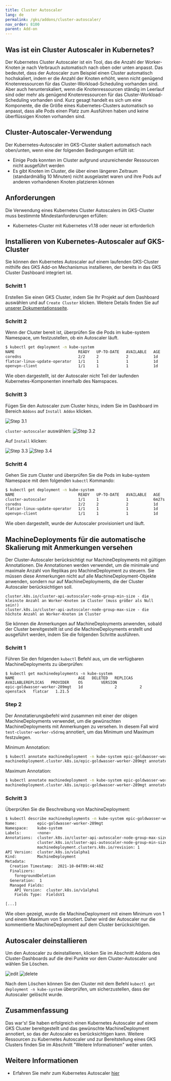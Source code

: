 ```yaml
---
title: Cluster Autoscaler
lang: de
permalink: /gks/addons/cluster-autoscaler/
nav_order: 8100
parent: Add-on
---
```

<!-- LTeX:  language=de-DE -->

## Was ist ein Cluster Autoscaler in Kubernetes?

Der Kubernetes Cluster Autoscaler ist ein Tool, das die Anzahl der Worker-Knoten je nach Verbrauch automatisch nach oben oder unten anpasst. Das bedeutet, dass der Autoscaler zum Beispiel einen Cluster automatisch hochskaliert, indem er die Anzahl der Knoten erhöht, wenn nicht genügend Knotenressourcen für das Cluster-Workload-Scheduling vorhanden sind. Aber auch herunterskaliert, wenn die Knotenressourcen ständig im Leerlauf sind oder mehr als genügend Knotenressourcen für das Cluster-Workload-Scheduling vorhanden sind. Kurz gesagt handelt es sich um eine Komponente, die die Größe eines Kubernetes-Clusters automatisch so anpasst, dass alle Pods einen Platz zum Ausführen haben und keine überflüssigen Knoten vorhanden sind.

## Cluster-Autoscaler-Verwendung

Der Kubernetes-Autoscaler im GKS-Cluster skaliert automatisch nach oben/unten, wenn eine der folgenden Bedingungen erfüllt ist:

* Einige Pods konnten im Cluster aufgrund unzureichender Ressourcen nicht ausgeführt werden
* Es gibt Knoten im Cluster, die über einen längeren Zeitraum (standardmäßig 10 Minuten) nicht ausgelastet waren und ihre Pods auf anderen vorhandenen Knoten platzieren können

## Anforderungen

Die Verwendung eines Kubernetes Cluster Autoscalers im GKS-Cluster muss bestimmte Mindestanforderungen erfüllen:

* Kubernetes-Cluster mit Kubernetes v1.18 oder neuer ist erforderlich

## Installieren von Kubernetes-Autoscaler auf GKS-Cluster

Sie können den Kubernetes Autoscaler auf einem laufenden GKS-Cluster mithilfe des GKS Add-on Mechanismus installieren, der bereits in das GKS Cluster Dashboard integriert ist.


### Schritt 1

Erstellen Sie einen GKS Cluster, indem Sie Ihr Projekt auf dem Dashboard auswählen und auf `Create Cluster` klicken. Weitere Details finden Sie auf [unserer Dokumentationsseite](/gks/clusterlifecycle/creatingacluster/).

### Schritt 2

Wenn der Cluster bereit ist, überprüfen Sie die Pods im kube-system Namespace, um festzustellen, ob ein Autoscaler läuft.

```bash
$ kubectl get deployment -n kube-system
NAME                            READY   UP-TO-DATE   AVAILABLE   AGE
coredns                         2/2     2            2           1d
flatcar-linux-update-operator   1/1     1            1           1d
openvpn-client                  1/1     1            1           1d
```

Wie oben dargestellt, ist der Autoscaler nicht Teil der laufenden Kubernetes-Komponenten innerhalb des Namspaces.

### Schritt 3

Fügen Sie den Autoscaler zum Cluster hinzu, indem Sie im Dashboard im Bereich `Addons` auf `Install Addon` klicken.

![Step 3.1](overview.png)

`cluster-autoscaler` auswählen:
![Step 3.2](select.png)

Auf `Install` klicken:

![Step 3.3](install.png)
![Step 3.4](installed.png)

### Schritt 4

Gehen Sie zum Cluster und überprüfen Sie die Pods im kube-system Namespace mit dem folgenden `kubectl` Kommando:

```bash
$ kubectl get deployment -n kube-system
NAME                            READY   UP-TO-DATE   AVAILABLE   AGE
cluster-autoscaler              1/1     1            1           6m27s
coredns                         2/2     2            2           1d
flatcar-linux-update-operator   1/1     1            1           1d
openvpn-client                  1/1     1            1           1d
```
Wie oben dargestellt, wurde der Autoscaler provisioniert und läuft.

## MachineDeployments für die automatische Skalierung mit Anmerkungen versehen

Der Cluster-Autoscaler berücksichtigt nur MachineDeployments mit gültigen Annotationen. Die Annotationen werden verwendet, um die minimale und maximale Anzahl von Replikas pro MachineDeployment zu steuern. Sie müssen diese Anmerkungen nicht auf alle MachineDeployment-Objekte anwenden, sondern nur auf MachineDeployments, die der Cluster Autoscaler berücksichtigen soll.

```
cluster.k8s.io/cluster-api-autoscaler-node-group-min-size - die kleinste Anzahl an Worker-Knoten im Cluster (muss größer als Null sein!)
cluster.k8s.io/cluster-api-autoscaler-node-group-max-size - die höchste Anzahl an Worker-Knoten im Cluster
```

Sie können die Anmerkungen auf MachineDeployments anwenden, sobald der Cluster bereitgestellt ist und die MachineDeployments erstellt und ausgeführt werden, indem Sie die folgenden Schritte ausführen.

### Schritt 1

Führen Sie den folgenden `kubectl` Befehl aus, um die verfügbaren MachineDeployments zu überprüfen:

```
$ kubectl get machinedeployments -n kube-system
NAME                            AGE   DELETED   REPLICAS   AVAILABLEREPLICAS   PROVIDER    OS        VERSION
epic-goldwasser-worker-289mgt   1d              2          2                   openstack   flatcar   1.21.5
```

### Step 2

Der Annotatierungsbefehl wird zusammen mit einer der obigen MachineDeployments verwendet, um die gewünschten MachineDeployments mit Anmerkungen zu versehen. In diesem Fall wird `test-cluster-worker-v5drmq` annotiert, um das Minimum und Maximum festzulegen.

Minimum Annotation:

```bash
$ kubectl annotate machinedeployment -n kube-system epic-goldwasser-worker-289mgt cluster.k8s.io/cluster-api-autoscaler-node-group-min-size="1"
machinedeployment.cluster.k8s.io/epic-goldwasser-worker-289mgt annotated
```

Maximum Annotation:

```bash
$ kubectl annotate machinedeployment -n kube-system epic-goldwasser-worker-289mgt cluster.k8s.io/cluster-api-autoscaler-node-group-max-size="5"
machinedeployment.cluster.k8s.io/epic-goldwasser-worker-289mgt annotated
```

### Schritt 3

Überprüfen Sie die Beschreibung von MachineDeployment:

```bash
$ kubectl describe machinedeployments -n kube-system epic-goldwasser-worker-289mgt
Name:         epic-goldwasser-worker-289mgt
Namespace:    kube-system
Labels:       <none>
Annotations:  cluster.k8s.io/cluster-api-autoscaler-node-group-max-size: 5
              cluster.k8s.io/cluster-api-autoscaler-node-group-min-size: 1
              machinedeployment.clusters.k8s.io/revision: 1
API Version:  cluster.k8s.io/v1alpha1
Kind:         MachineDeployment
Metadata:
  Creation Timestamp:  2021-10-04T09:44:48Z
  Finalizers:
    foregroundDeletion
  Generation:  1
  Managed Fields:
    API Version:  cluster.k8s.io/v1alpha1
    Fields Type:  FieldsV1

[...]
```

Wie oben gezeigt, wurde die MachineDeployment mit einem Minimum von 1 und einem Maximum von 5 annotiert. Daher wird der Autoscaler nur die kommentierte MachineDeployment auf dem Cluster berücksichtigen.

## Autoscaler deinstallieren

Um den Autoscaler zu deinstallieren, klicken Sie im Abschnitt Addons des Cluster-Dashboards auf die drei Punkte vor dem Cluster-Autoscaler und wählen Sie Löschen.

![edit](edit.png)
![delete](delete.png)

Nach dem Löschen können Sie den Cluster mit dem Befehl `kubectl get deployment -n kube-system` überprüfen, um sicherzustellen, dass der Autoscaler gelöscht wurde.

## Zusammenfassung

Das war's! Sie haben erfolgreich einen Kubernetes Autoscaler auf einem GKS Cluster bereitgestellt und das gewünschte MachineDeployment annotiert, so das der Autoscaler es berücksichtigen kann. Weitere Ressourcen zu Kubernetes Autoscaler und zur Bereitstellung eines GKS Clusters finden Sie im Abschnitt "Weitere Informationen" weiter unten.

## Weitere Informationen

* Erfahren Sie mehr zum Kubernetes Autoscaler [hier](https://github.com/kubernetes/autoscaler/blob/master/cluster-autoscaler/FAQ.md#what-is-cluster-autoscaler)

